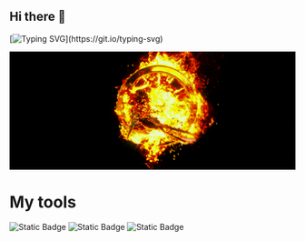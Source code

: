 ## Hi there 👋
<!-- Typing SVG -->
[![Typing SVG](https://readme-typing-svg.herokuapp.com?size=24&width=600&lines=Welcome+To+'Vitas-ai-ce's+Github+Profile..)](https://git.io/typing-svg)
<p align="center">

<img align="center" alt="GIF" src="https://github.com/Vitas-ai-ce/Vitas-ai-ce/blob/main/81b52936308febd66a7b72bec20dcbb39f4f6078d836abe2fb4efc1743f76d41.gif" alt="The Unlimited" width="1000">


# My tools

<img alt="Static Badge" src="https://img.shields.io/badge/py-python-orange?style=plastic&logo=python">                                                                                                                 <img alt="Static Badge" src="https://img.shields.io/badge/-apple%20apps-green?style=for-the-badge&logo=apple">                                                            <img alt="Static Badge" src="https://img.shields.io/badge/-pycharm-red?style=flat&logo=pycharm&logoColor=rgb&color=red">

                                                                                                            
